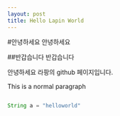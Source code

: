 ```yaml
---
layout: post
title: Hello Lapin World
---
```


#안녕하세요
안녕하세요

##반갑습니다
반갑습니다

안녕하세요 라팡의 github 페이지입니다.

This is a normal paragraph
```java

```


```java
String a = "helloworld"
```